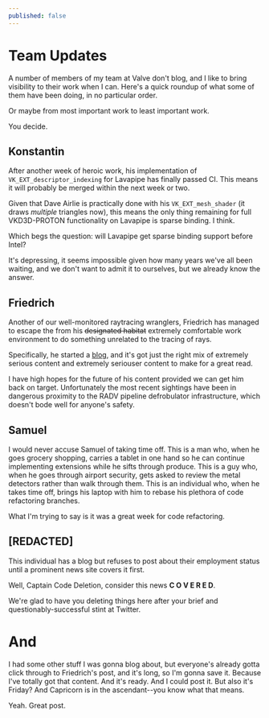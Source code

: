 ```yaml
---
published: false
---
```

# Team Updates
A number of members of my team at Valve don't blog, and I like to bring visibility to their work when I can. Here's a quick roundup of what some of them have been doing, in no particular order.

Or maybe from most important work to least important work.

You decide.

## Konstantin
After another week of heroic work, his implementation of `VK_EXT_descriptor_indexing` for Lavapipe has finally passed CI. This means it will probably be merged within the next week or two.

Given that Dave Airlie is practically done with his `VK_EXT_mesh_shader` (it draws *multiple* triangles now), this means the only thing remaining for full VKD3D-PROTON functionality on Lavapipe is sparse binding. I think.

Which begs the question: will Lavapipe get sparse binding support before Intel?

It's depressing, it seems impossible given how many years we've all been waiting, and we don't want to admit it to ourselves, but we already know the answer.

## Friedrich
Another of our well-monitored raytracing wranglers, Friedrich has managed to escape the from his ~~designated habitat~~ extremely comfortable work environment to do something unrelated to the tracing of rays.

Specifically, he started a [blog](https://pixelcluster.github.io/Hang-Exploration-Splitgate/), and it's got just the right mix of extremely serious content and extremely seriouser content to make for a great read.

I have high hopes for the future of his content provided we can get him back on target. Unfortunately the most recent sightings have been in dangerous proximity to the RADV pipeline defrobulator infrastructure, which doesn't bode well for anyone's safety.

## Samuel
I would never accuse Samuel of taking time off. This is a man who, when he goes grocery shopping, carries a tablet in one hand so he can continue implementing extensions while he sifts through produce. This is a guy who, when he goes through airport security, gets asked to review the metal detectors rather than walk through them. This is an individual who, when he takes time off, brings his laptop with him to rebase his plethora of code refactoring branches.

What I'm trying to say is it was a great week for code refactoring.

## [REDACTED]
This individual has a blog but refuses to post about their employment status until a prominent news site covers it first.

Well, Captain Code Deletion, consider this news **C O V E R E D**.

We're glad to have you deleting things here after your brief and questionably-successful stint at Twitter.

# And
I had some other stuff I was gonna blog about, but everyone's already gotta click through to Friedrich's post, and it's long, so I'm gonna save it. Because I've totally got that content. And it's ready. And I could post it. But also it's Friday? And Capricorn is in the ascendant--you know what that means.

Yeah. Great post.